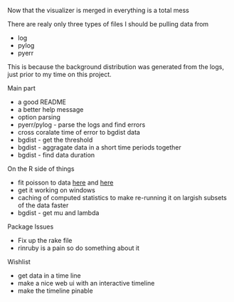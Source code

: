Now that the visualizer is merged in everything is a total mess

There are realy only three types of files I should be pulling data from
 * log
 * pylog
 * pyerr

This is because the background distribution was generated from the logs,
just prior to my time on this project.




Main part
 * a good README
 * a better help message
 * option parsing
 * pyerr/pylog - parse the logs and find errors
 * cross coralate time of error to bgdist data
 * bgdist - get the threshold
 * bgdist - aggragate data in a short time periods together
 * bgdist - find data duration

On the R side of things 
 * fit poisson to data [here](http://stats.stackexchange.com/questions/70558/diagnostic-plots-for-count-regression)
   and [here](http://www.ats.ucla.edu/stat/r/dae/zipoisson.htm)
 * get it working on windows
 * caching of computed statistics to make re-running it on largish subsets of the data faster
 * bgdist - get mu and lambda

Package Issues
 * Fix up the rake file
 * rinruby is a pain so do something about it

Wishlist
 * get data in a time line
 * make a nice web ui with an interactive timeline
 * make the timeline pinable
